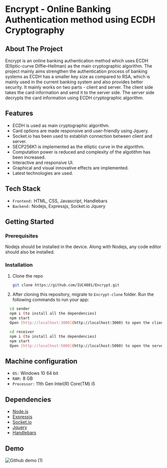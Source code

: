 # Encrypt - Online Banking Authentication method using ECDH Cryptography

## About The Project

Encrypt is an online banking authentication method which uses ECDH (Elliptic-curve Diffie–Hellman) as the main cryptographic algorithm. The project mainly aims strengthen the authentication process of banking systems as ECDH has a smaller key size as compared to RSA, which is mainly used in the current banking system and also provides better security. It mainly works on two parts - client and server. The client side takes the card information and send it to the server side. The server side decrypts the card information using ECDH cryptographic algorithm.

## Features

- ECDH is used as main cryptographic algorithm.
- Card options are made responsive and user-friendly using Jquery.
- Socket.io has been used to establish connection between client and server.
- SECP256K1 is implemented as the elliptic curve in the algorithm.
- Computation power is reduced and complexity of the algotithm has been increased.
- Interactive and responsive UI.
- Graphical and visual innovative effects are implemented.
- Latest technologies are used.


## Tech Stack

- `Frontend:` HTML, CSS, Javascript, Handlebars
- `Backend:` Nodejs, Expressjs, Socket.io Jquery

<!-- GETTING STARTED -->
## Getting Started


### Prerequisites

Nodejs should be installed in the device. Along with Nodejs, any code editor should also be installed.

### Installation

1. Clone the repo
   ```sh
   git clone https://github.com/IUC4801/Encrypt.git
   ```
   
2. After cloning this repository, migrate to ```Encrypt-clone``` folder. Run the following commands to run your app:
```bash
  cd sender
  npm i (to install all the dependencies)
  npm start
  Open [http://localhost:3000](http://localhost:3000) to open the client side.
```

```bash
  cd receiver
  npm i (to install all the dependencies)
  npm start
  Open [http://localhost:5000](http://localhost:5000) to open the server side.
```

## Machine configuration
- `OS:` Windows 10 64 bit
- `RAM:` 8 GB 
- `Processor:` 11th Gen Intel(R) Core(TM) i5


## Dependencies
* [Node.js](https://nodejs.org/en/)
* [Expressjs](https://expressjs.com/)
* [Socket.io](https://socket.io/)
* [Jquery](https://jquery.com/)
* [Handlebars](https://handlebarsjs.com/)

## Demo

![Github demo (1)](https://user-images.githubusercontent.com/61285140/212930920-3eba7436-d973-4339-a042-68b599a6459e.gif)

  
